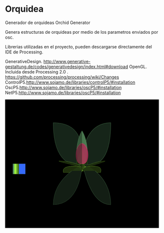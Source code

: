# Orquidea
Generador de orquideas
Orchid Generator

Genera estructuras de orquideas por medio de los parametros enviados por osc.

Librerias utilizadas en el proyecto, pueden descargarse directamente del IDE de Processing.

GenerativeDesign. http://www.generative-gestaltung.de/codes/generativedesign/index.html#download
OpenGL. Incluida desde Processing 2.0 . https://github.com/processing/processing/wiki/Changes
ControlP5.http://www.sojamo.de/libraries/controlP5/#installation
OscP5.http://www.sojamo.de/libraries/oscP5/#installation
NetP5.http://www.sojamo.de/libraries/oscP5/#installation

![alt tag](https://github.com/ricardoglez/Orquidea/blob/master/normal%230.png)
